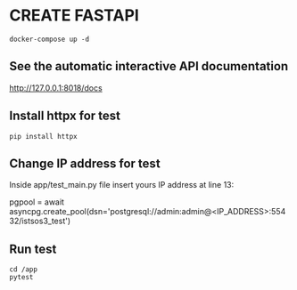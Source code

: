 # CREATE FASTAPI

```
docker-compose up -d
```

## See the automatic interactive API documentation

http://127.0.0.1:8018/docs

## Install httpx for test

```
pip install httpx
```

## Change IP address for test

Inside app/test_main.py file insert yours IP address at line 13:

pgpool = await asyncpg.create_pool(dsn='postgresql://admin:admin@<IP_ADDRESS>:55432/istsos3_test')

## Run test

```
cd /app
pytest
```
